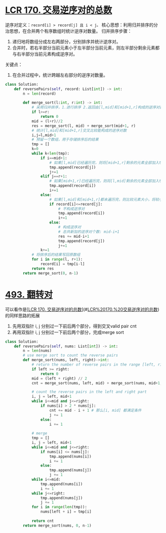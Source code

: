 # [LCR 170. 交易逆序对的总数](https://leetcode.cn/problems/shu-zu-zhong-de-ni-xu-dui-lcof/)
逆序对定义：`record[i] > record[j] 且 i < j。`
核心思想：利用归并排序的分治思想，在合并两个有序数组时统计逆序对数量。
归并排序步骤：
1. 递归地将数组分成左右两部分，分别排序并统计逆序对。
2. 合并时，若右半部分当前元素小于左半部分当前元素，则左半部分剩余元素都与右半部分当前元素构成逆序对。

关键点：
1. 在合并过程中，统计跨越左右部分的逆序对数量。
```python
class Solution:
    def reversePairs(self, record: List[int]) -> int:
        n = len(record)
        
        def merge_sort(l:int, r:int) -> int:
            # 采用归并排序，1.进行排序 2.返回由[l,mid]和[mid+1,r]构成的逆序对数量
            if l>=r:
                return 0
            mid = (l+r)//2
            res = merge_sort(l, mid) + merge_sort(mid+1, r)
            # 统计[l,mid]和[mid+1,r]交叉比较能构成的逆序对数
            i,j=l,mid+1
            # 预留一个数组，用于存储排序后的结果
            tmp = []
            k=0
            while k<len(tmp):
                if i==mid+1:
                    # 如果[l,mid]已经遍历完，则将[mid+1,r]剩余的元素全部加入tmp
                    tmp.append(record[j])
                    j+=1
                elif j==r+1:
                    # 如果[mid+1,r]已经遍历完，则将[l,mid]剩余的元素全部加入tmp
                    tmp.append(record[i])
                    i+=1
                else:
                    # 如果[l,mid]和[mid+1,r]都未遍历完，则比较元素大小，将较小的元素加入tmp
                    if record[i]<=record[j]:
                        # 不构成逆序对
                        tmp.append(record[i])
                        i+=1
                    else:
                        # 构成逆序对
                        # 总共新加的逆序对个数: mid-i+1
                        res += mid-i+1
                        tmp.append(record[j])
                        j+=1
                k+=1
            # 将排序后的结果写回原数组
            for i in range(l, r+1):
                record[i] = tmp[i-l]
            return res
        return merge_sort(0, n-1)
```

# [493. 翻转对](https://leetcode.cn/problems/reverse-pairs/)
可以看作是[[LCR 170. 交易逆序对的总数](https://leetcode.cn/problems/shu-zu-zhong-de-ni-xu-dui-lcof/)](#[LCR%20170.%20交易逆序对的总数](https%20//leetcode.cn/problems/shu-zu-zhong-de-ni-xu-dui-lcof/))的同样思路的拓展

1. 先用双指针 i, j 分别过一下前后两个部分，得到交叉valid pair cnt
2. 再用双指针 i, j 分别过一下前后两个部分，完成merge sort
```python
class Solution:
    def reversePairs(self, nums: List[int]) -> int:
        n = len(nums)
        # use merge sort to count the reverse pairs
        def merge_sort(nums, left, right)->int:
            # return the number of reverse pairs in the range [left, right]
            if left >= right:
                return 0
            mid = (left + right) // 2
            cnt = merge_sort(nums, left, mid) + merge_sort(nums, mid+1, right)

            # count the reverse pairs in the left and right part
            i, j = left, mid+1
            while i<=mid and j<=right:
                if nums[i] > 2 * nums[j]:
                    cnt += mid - i + 1 # 那么[i, mid] 都满足条件
                    j += 1
                else:
                    i += 1
                    
            # merge
            tmp = []
            i, j = left, mid+1
            while i<=mid and j<=right:
                if nums[i] <= nums[j]:
                    tmp.append(nums[i])
                    i += 1
                else:
                    tmp.append(nums[j])
                    j += 1
            while i<=mid:
                tmp.append(nums[i])
                i += 1
            while j<=right:
                tmp.append(nums[j])
                j += 1
            for i in range(len(tmp)):
                nums[left + i] = tmp[i]
            
            return cnt
        return merge_sort(nums, 0, n-1)
```